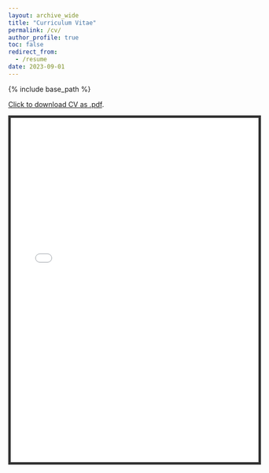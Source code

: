 ```yaml
---
layout: archive_wide
title: "Curriculum Vitae"
permalink: /cv/
author_profile: true
toc: false
redirect_from:
  - /resume
date: 2023-09-01
---
```


{% include base_path %}

[Click to download CV as .pdf](/files/pdf/cv-zxjiang.pdf).

<iframe src="/files/pdf/cv-zxjiang.pdf" width="100%" height="700" marginwidth="0" marginheight="0" style="border:5px solid #333333"></iframe>

